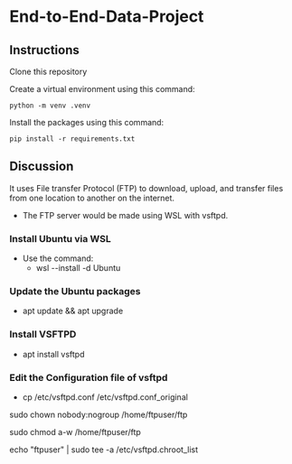 # End-to-End-Data-Project
<!-- Hi Everyone!  -->
<!-- This is a project that uses python, sql, and power bi to create an end to end data project. -->

## Instructions

Clone this repository

Create a virtual environment using this command:

`python -m venv .venv`

Install the packages using this command:

`pip install -r requirements.txt`

## Discussion
It uses File transfer Protocol (FTP) to download, upload, and transfer files from one location to another on the internet. 
- The FTP server would be made using WSL with vsftpd. 

### Install Ubuntu via WSL
- Use the command: 
    - wsl --install -d Ubuntu

### Update the Ubuntu packages
- apt update && apt upgrade

### Install VSFTPD
- apt install vsftpd 


### Edit the Configuration file of vsftpd
- cp /etc/vsftpd.conf /etc/vsftpd.conf_original

sudo chown nobody:nogroup /home/ftpuser/ftp

sudo chmod a-w /home/ftpuser/ftp

echo "ftpuser" | sudo tee -a /etc/vsftpd.chroot_list
